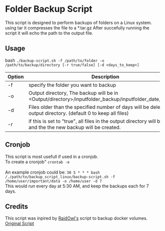 # Folder Backup Script

This script is designed to perform backups of folders on a Linux system.
using tar it compresses the file to a *.tar.gz
After succefully running the script it will echo the path to the output file.

## Usage

bash
`./backup-script.sh -f /path/to/folder -o /path/to/backup/directory [-r true/false] [-d <days_to_keep>]`

| Option | Description                                                                                                          | Required | Default |
|--------|----------------------------------------------------------------------------------------------------------------------|----------|---------|
| -f     | specify the folder you want to backup                                                                                | YES      | --      |
| -o     | Output directory, The backup will be in <Output/directory>/inputfolder_backup/inputfolder_date_and_time              | YES      | --      |
| -d     | Files older than the specified number of days will be deleted in the output directory. (default 0 to keep all files) | NO       | 0       |
| -r     | if this is set to "true", all files in the output directory will be deleted and the the new backup will be created.  | NO       | false   |

## Cronjob
This script is most usefull if used in a cronjob. <br>
To create a cronjob" `crontab -e`<br>
<br>
An example cronjob could be: ```30 5 * * * bash /./path/to/backup_script_linux/backup-script.sh -f /home/user/important/data -o /home/user -d 7```
<br>
This would run every day at 5:30 AM, and keep the backups each for 7 days.

## Credits
This script was inpired by [RaidOwl's](https://www.youtube.com/@RaidOwl) script to backup docker volumes. [Original Script](https://drive.google.com/file/d/143kR9FcSzUQkBLBf6sDfPbRzCDW3i1As/view?usp=sharing)
